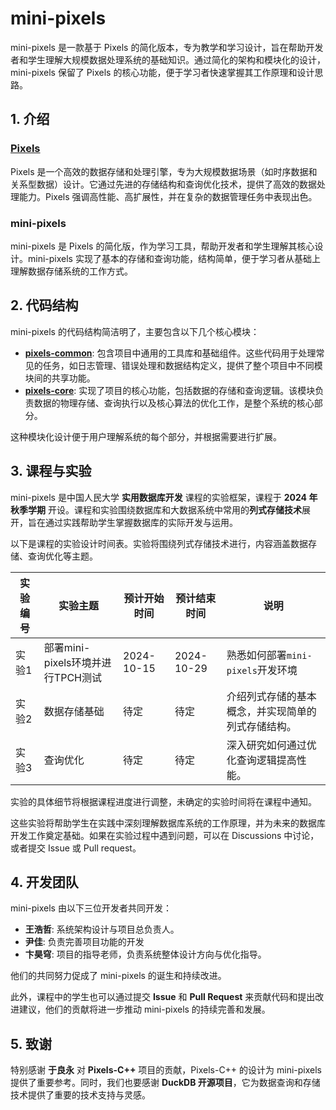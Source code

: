 # mini-pixels

mini-pixels 是一款基于 Pixels 的简化版本，专为教学和学习设计，旨在帮助开发者和学生理解大规模数据处理系统的基础知识。通过简化的架构和模块化的设计，mini-pixels 保留了 Pixels 的核心功能，便于学习者快速掌握其工作原理和设计思路。

## 1. 介绍

### [Pixels](https://github.com/pixelsdb/pixels)
Pixels 是一个高效的数据存储和处理引擎，专为大规模数据场景（如时序数据和关系型数据）设计。它通过先进的存储结构和查询优化技术，提供了高效的数据处理能力。Pixels 强调高性能、高扩展性，并在复杂的数据管理任务中表现出色。

### mini-pixels
mini-pixels 是 Pixels 的简化版，作为学习工具，帮助开发者和学生理解其核心设计。mini-pixels 实现了基本的存储和查询功能，结构简单，便于学习者从基础上理解数据存储系统的工作方式。

## 2. 代码结构

mini-pixels 的代码结构简洁明了，主要包含以下几个核心模块：

- **[pixels-common](https://github.com/pixelsdb/mini-pixels/tree/master/pixels-common)**: 包含项目中通用的工具库和基础组件。这些代码用于处理常见的任务，如日志管理、错误处理和数据结构定义，提供了整个项目中不同模块间的共享功能。
- **[pixels-core](https://github.com/pixelsdb/mini-pixels/tree/master/pixels-core)**: 实现了项目的核心功能，包括数据的存储和查询逻辑。该模块负责数据的物理存储、查询执行以及核心算法的优化工作，是整个系统的核心部分。

这种模块化设计便于用户理解系统的每个部分，并根据需要进行扩展。

## 3. 课程与实验

mini-pixels 是中国人民大学 **实用数据库开发** 课程的实验框架，课程于 **2024 年秋季学期** 开设。课程和实验围绕数据库和大数据系统中常用的**列式存储技术**展开，旨在通过实践帮助学生掌握数据库的实际开发与运用。

以下是课程的实验设计时间表。实验将围绕列式存储技术进行，内容涵盖数据存储、查询优化等主题。

| 实验编号 | 实验主题                          | 预计开始时间 | 预计结束时间 | 说明                                               |
| -------- | --------------------------------- | ------------ | ------------ | -------------------------------------------------- |
| 实验1    | 部署mini-pixels环境并进行TPCH测试 | 2024-10-15   | 2024-10-29   | 熟悉如何部署`mini-pixels`开发环境                  |
| 实验2    | 数据存储基础                      | 待定         | 待定         | 介绍列式存储的基本概念，并实现简单的列式存储结构。 |
| 实验3    | 查询优化                          | 待定         | 待定         | 深入研究如何通过优化查询逻辑提高性能。             |

实验的具体细节将根据课程进度进行调整，未确定的实验时间将在课程中通知。

这些实验将帮助学生在实践中深刻理解数据库系统的工作原理，并为未来的数据库开发工作奠定基础。如果在实验过程中遇到问题，可以在 Discussions 中讨论，或者提交 Issue 或 Pull request。

## 4. 开发团队

mini-pixels 由以下三位开发者共同开发：

- **王浩哲**: 系统架构设计与项目总负责人。
- **尹佳**: 负责完善项目功能的开发
- **卞昊穹**: 项目的指导老师，负责系统整体设计方向与优化指导。

他们的共同努力促成了 mini-pixels 的诞生和持续改进。

此外，课程中的学生也可以通过提交 **Issue** 和 **Pull Request** 来贡献代码和提出改进建议，他们的贡献将进一步推动 mini-pixels 的持续完善和发展。

## 5. 致谢

特别感谢 **于良永** 对 **Pixels-C++** 项目的贡献，Pixels-C++ 的设计为 mini-pixels 提供了重要参考。同时，我们也要感谢 **DuckDB 开源项目**，它为数据查询和存储技术提供了重要的技术支持与灵感。